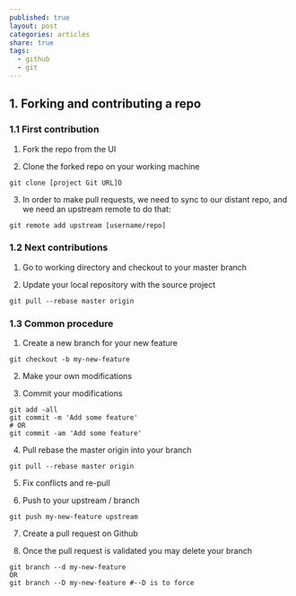 ```yaml
---
published: true
layout: post
categories: articles
share: true
tags:
  - github
  - git
---
```

## 1. Forking and contributing a repo

### 1.1 First contribution

1. Fork the repo from the UI

2. Clone the forked repo on your working machine  
```shell
git clone [project Git URL]Ò
```
3. In order to make pull requests, we need to sync to our distant repo, and we need an upstream remote to do that: 
```shell
git remote add upstream [username/repo]
```

### 1.2 Next contributions

1. Go to working directory and checkout to your master branch

2. Update your local repository with the source project
```git
git pull --rebase master origin 
```

### 1.3 Common procedure

1. Create a new branch for your new feature 
```shell
git checkout -b my-new-feature
```
2. Make your own modifications

3. Commit your modifications 
```shell
git add -all
git commit -m 'Add some feature'   
# OR
git commit -am 'Add some feature' 
```
4. Pull rebase the master origin into your branch 
```shell
git pull --rebase master origin
```
5. Fix conflicts and re-pull

6. Push to your upstream / branch
```git
git push my-new-feature upstream
```

7. Create a pull request on Github

8. Once the pull request is validated you may delete your branch
```shell
git branch --d my-new-feature
OR
git branch --D my-new-feature #--D is to force
```


